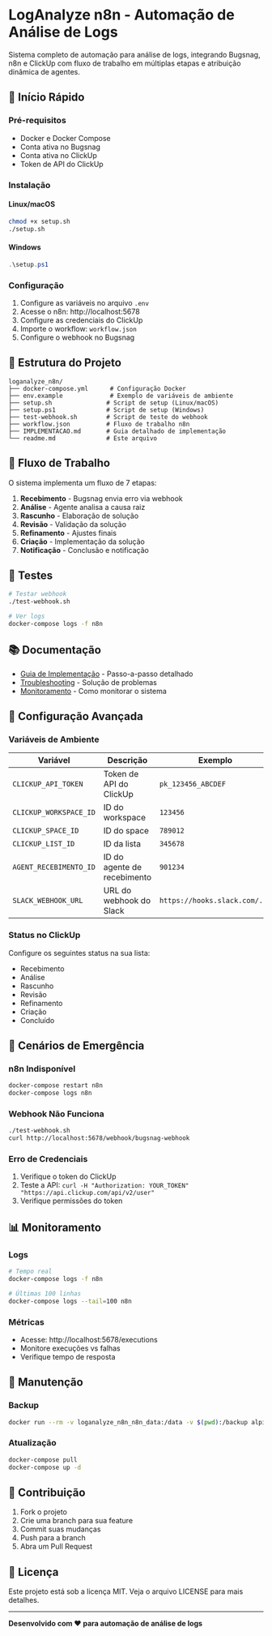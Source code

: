 # LogAnalyze n8n - Automação de Análise de Logs

Sistema completo de automação para análise de logs, integrando Bugsnag, n8n e ClickUp com fluxo de trabalho em múltiplas etapas e atribuição dinâmica de agentes.

## 🚀 Início Rápido

### Pré-requisitos
- Docker e Docker Compose
- Conta ativa no Bugsnag
- Conta ativa no ClickUp
- Token de API do ClickUp

### Instalação

#### Linux/macOS
```bash
chmod +x setup.sh
./setup.sh
```

#### Windows
```powershell
.\setup.ps1
```

### Configuração
1. Configure as variáveis no arquivo `.env`
2. Acesse o n8n: http://localhost:5678
3. Configure as credenciais do ClickUp
4. Importe o workflow: `workflow.json`
5. Configure o webhook no Bugsnag

## 📁 Estrutura do Projeto

```
loganalyze_n8n/
├── docker-compose.yml      # Configuração Docker
├── env.example             # Exemplo de variáveis de ambiente
├── setup.sh               # Script de setup (Linux/macOS)
├── setup.ps1              # Script de setup (Windows)
├── test-webhook.sh        # Script de teste do webhook
├── workflow.json          # Fluxo de trabalho n8n
├── IMPLEMENTACAO.md       # Guia detalhado de implementação
└── readme.md              # Este arquivo
```

## 🔄 Fluxo de Trabalho

O sistema implementa um fluxo de 7 etapas:

1. **Recebimento** - Bugsnag envia erro via webhook
2. **Análise** - Agente analisa a causa raiz
3. **Rascunho** - Elaboração de solução
4. **Revisão** - Validação da solução
5. **Refinamento** - Ajustes finais
6. **Criação** - Implementação da solução
7. **Notificação** - Conclusão e notificação

## 🧪 Testes

```bash
# Testar webhook
./test-webhook.sh

# Ver logs
docker-compose logs -f n8n
```

## 📚 Documentação

- [Guia de Implementação](IMPLEMENTACAO.md) - Passo-a-passo detalhado
- [Troubleshooting](IMPLEMENTACAO.md#troubleshooting) - Solução de problemas
- [Monitoramento](IMPLEMENTACAO.md#monitoramento) - Como monitorar o sistema

## 🔧 Configuração Avançada

### Variáveis de Ambiente

| Variável | Descrição | Exemplo |
|----------|-----------|---------|
| `CLICKUP_API_TOKEN` | Token de API do ClickUp | `pk_123456_ABCDEF` |
| `CLICKUP_WORKSPACE_ID` | ID do workspace | `123456` |
| `CLICKUP_SPACE_ID` | ID do space | `789012` |
| `CLICKUP_LIST_ID` | ID da lista | `345678` |
| `AGENT_RECEBIMENTO_ID` | ID do agente de recebimento | `901234` |
| `SLACK_WEBHOOK_URL` | URL do webhook do Slack | `https://hooks.slack.com/...` |

### Status no ClickUp

Configure os seguintes status na sua lista:
- Recebimento
- Análise
- Rascunho
- Revisão
- Refinamento
- Criação
- Concluído

## 🚨 Cenários de Emergência

### n8n Indisponível
```bash
docker-compose restart n8n
docker-compose logs n8n
```

### Webhook Não Funciona
```bash
./test-webhook.sh
curl http://localhost:5678/webhook/bugsnag-webhook
```

### Erro de Credenciais
1. Verifique o token do ClickUp
2. Teste a API: `curl -H "Authorization: YOUR_TOKEN" "https://api.clickup.com/api/v2/user"`
3. Verifique permissões do token

## 📊 Monitoramento

### Logs
```bash
# Tempo real
docker-compose logs -f n8n

# Últimas 100 linhas
docker-compose logs --tail=100 n8n
```

### Métricas
- Acesse: http://localhost:5678/executions
- Monitore execuções vs falhas
- Verifique tempo de resposta

## 🔄 Manutenção

### Backup
```bash
docker run --rm -v loganalyze_n8n_n8n_data:/data -v $(pwd):/backup alpine tar czf /backup/n8n-backup-$(date +%Y%m%d).tar.gz -C /data .
```

### Atualização
```bash
docker-compose pull
docker-compose up -d
```

## 🤝 Contribuição

1. Fork o projeto
2. Crie uma branch para sua feature
3. Commit suas mudanças
4. Push para a branch
5. Abra um Pull Request

## 📄 Licença

Este projeto está sob a licença MIT. Veja o arquivo LICENSE para mais detalhes.

---

**Desenvolvido com ❤️ para automação de análise de logs** 